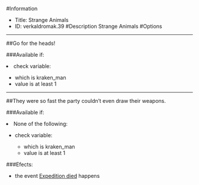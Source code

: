 #Information
 - Title: Strange Animals
 - ID: verkaldromak.39
#Description
Strange Animals
#Options

___
##Go for the heads!

###Available if:
<li>check variable:</li><ul><li>which is kraken_man</li><li>value is at least 1</li></ul>

___
##They were so fast the party couldn’t even draw their weapons.

###Available if:
<li>None of the following:</li><ul><li>check variable:</li><ul><li>which is kraken_man</li><li>value is at least 1</li></ul></ul>

###Efects:<ul><li>the event [Expedition died](../events/expedition_died.md) happens</li></ul>
